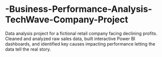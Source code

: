# -Business-Performance-Analysis-TechWave-Company-Project
Data analysis project for a fictional retail company facing declining profits. Cleaned and analyzed raw sales data, built interactive Power BI dashboards, and identified key causes impacting performance letting the data tell the real story.
